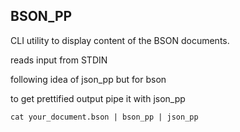 ## BSON_PP

CLI utility to display content of the BSON documents.

reads input from STDIN

following idea of json_pp but for bson

to get prettified output pipe it with json_pp


```
cat your_document.bson | bson_pp | json_pp
```
